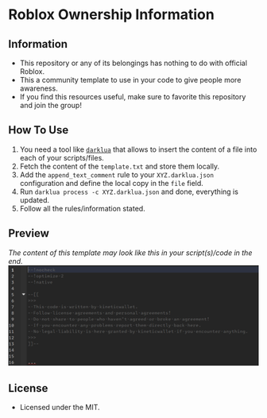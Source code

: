 # Roblox Ownership Information


## Information

- This repository or any of its belongings has nothing to do with official Roblox.
- This a community template to use in your code to give people more awareness.
- If you find this resources useful, make sure to favorite this repository and join the group!


## How To Use

1. You need a tool like [`darklua`](https://github.com/seaofvoices/darklua) that allows to insert the content of a file into each of your scripts/files.
2. Fetch the content of the `template.txt` and store them locally.
3. Add the `append_text_comment` rule to your `XYZ.darklua.json` configuration and define the local copy in the `file` field.
4. Run `darklua process -c XYZ.darklua.json` and done, everything is updated.
5. Follow all the rules/information stated.


## Preview

*The content of this template may look like this in your script(s)/code in the end.*
![Possible preview of the end results.](images/preview.png)


## License

- Licensed under the MIT.
